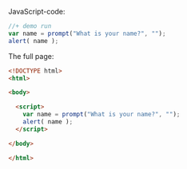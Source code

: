 JavaScript-code:

```js
//+ demo run
var name = prompt("What is your name?", "");
alert( name );
```

The full page:

```html
<!DOCTYPE html>
<html>

<body>

  <script>
    var name = prompt("What is your name?", "");
    alert( name );
  </script>

</body>

</html>
```

